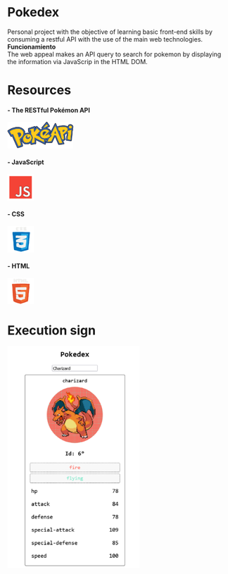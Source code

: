 # Pokedex 
Personal project with the objective of learning basic front-end skills by consuming a restful API with the use of the main web technologies.
<br>
<b>Funcionamiento</b>
<br>
The web appeal makes an API query to search for pokemon by displaying the information via JavaScrip in the HTML DOM.

# Resources
<h4 src="https://pokeapi.co/">- The RESTful Pokémon API</h4>
<a src="https://pokeapi.co/"><img alt="wave" src="https://github.com/rubenmacias2/Pokedex/blob/main/ImgReadme/pokeapi_256.3fa72200.png" width="150"></a>

<h4>- JavaScript</h4>
  <a><img alt="wave" src="https://github.com/rubenmacias2/rubenmacias2/blob/main/files/js.gif" width="60"></a>
  
<h4>- CSS</h4>
  <a><img alt="wave" src="https://github.com/rubenmacias2/rubenmacias2/blob/main/files/css.gif" width="60"></a>
  
<h4>- HTML</h4>
  <a><img alt="wave" src="https://github.com/rubenmacias2/rubenmacias2/blob/main/files/html5.gif" width="60"></a>
  
# Execution sign
<a><img alt="wave" src="https://github.com/rubenmacias2/Pokedex/blob/main/ImgReadme/screenshot-pokedex.png" width="300"></a>

